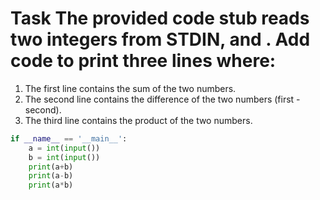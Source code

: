 # Task The provided code stub reads two integers from STDIN,  and . Add code to print three lines where:

1. The first line contains the sum of the two numbers.<br>
2. The second line contains the difference of the two numbers (first - second).<br>
3. The third line contains the product of the two numbers.<br>

```python
if __name__ == '__main__':
    a = int(input())
    b = int(input())
    print(a+b)
    print(a-b)
    print(a*b)
```
